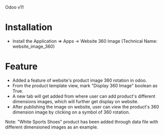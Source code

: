 Odoo v11

Installation 
============
* Install the Application => Apps -> Website 360 Image (Technical Name: website_image_360)


Feature
=======
* Added a feature of website's product image 360 rotation in odoo.
* From the product template view, mark "Display 360 Image" boolean as True.
* A new tab will get added from where user can add product's different dimensions images, which will further get display on website.
* After publishing the image on website, user can view the product's 360 dimension image by clicking on a symbol of 360 rotation.


Note: "White Sports Shoes" product has been added through data file with different dimensioned images as an example.
